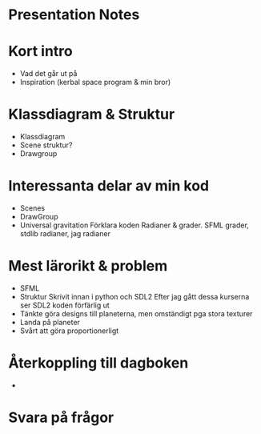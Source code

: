 Presentation Notes
==================

# Kort intro

- Vad det går ut på
- Inspiration (kerbal space program & min bror)

# Klassdiagram & Struktur

- Klassdiagram
- Scene struktur?
- Drawgroup

# Interessanta delar av min kod

- Scenes
- DrawGroup
- Universal gravitation
	Förklara koden
	Radianer & grader. SFML grader, stdlib radianer, jag radianer

# Mest lärorikt & problem

- SFML
- Struktur
	Skrivit innan i python och SDL2
	Efter jag gått dessa kurserna ser SDL2 koden förfärlig ut
- Tänkte göra designs till planeterna, men omständigt pga stora texturer
- Landa på planeter
- Svårt att göra proportionerligt

# Återkoppling till dagboken

- 

# Svara på frågor
